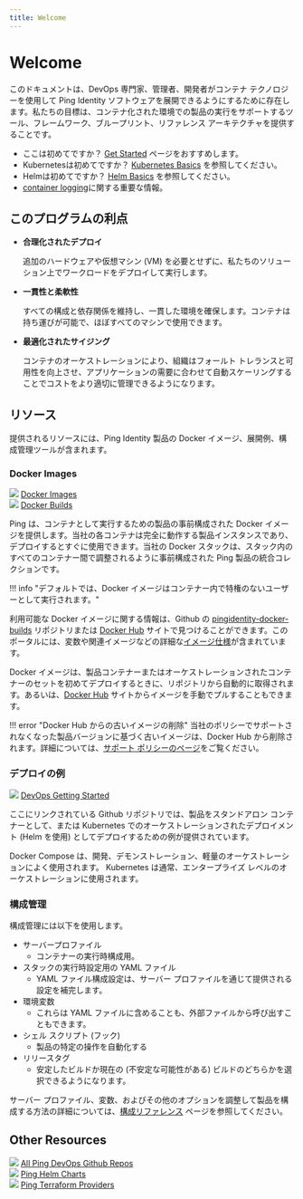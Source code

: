 ```yaml
---
title: Welcome
---
```

# Welcome

<!-- This documentation exists to enable DevOps professionals, administrators, and developers to deploy Ping Identity software using container technologies. Our goal is to provide tools, frameworks, blueprints, and reference architectures in support of running our products in containerized environments. -->

このドキュメントは、DevOps 専門家、管理者、開発者がコンテナ テクノロジーを使用して Ping Identity ソフトウェアを展開できるようにするために存在します。私たちの目標は、コンテナ化された環境での製品の実行をサポートするツール、フレームワーク、ブループリント、リファレンス アーキテクチャを提供することです。

<!-- >
* First time here?  We recommend the [Get Started](./get-started/introduction.md) page.

* Kubernetes? See [Kubernetes Basics](./reference/k8sBasics.md)

* New to Helm?  See [Helm Basics](./reference/HelmBasics.md)

* Important information about [container logging](./reference/containerLogging.md)
-->

* ここは初めてですか？ [Get Started](./get-started/introduction.md) ページをおすすめします。 
* Kubernetesは初めてですか？ [Kubernetes Basics](./reference/k8sBasics.md) を参照してください。
* Helmは初めてですか？  [Helm Basics](./reference/HelmBasics.md) を参照してください。
* [container logging](./reference/containerLogging.md)に関する重要な情報。

<!--
## Benefits from this program

* **Streamlined Deployments**

    Deploy and run workloads on our solutions without the need for additional hardware or virtual machines (VMs).

* **Consistent and Flexible**

    Maintain all configurations and dependencies, ensuring consistent environments. Containers are portable and can be used on nearly any machine.

* **Optimized Sizing**

    Orchestration of containers allows organizations to increase fault tolerance and availability and to better manage costs by auto-scaling to application demand.
-->

## このプログラムの利点

* **合理化されたデプロイ**

   追加のハードウェアや仮想マシン (VM) を必要とせずに、私たちのソリューション上でワークロードをデプロイして実行します。 

* **一貫性と柔軟性**

    すべての構成と依存関係を維持し、一貫した環境を確保します。コンテナは持ち運びが可能で、ほぼすべてのマシンで使用できます。

* **最適化されたサイジング**

    コンテナのオーケストレーションにより、組織はフォールト トレランスと可用性を向上させ、アプリケーションの需要に合わせて自動スケーリングすることでコストをより適切に管理できるようになります。


<!--
## Resources

Resources provided include Docker images of Ping Identity products, deployment examples, and configuration management tools.
-->

## リソース

提供されるリソースには、Ping Identity 製品の Docker イメージ、展開例、構成管理ツールが含まれます。

###  Docker Images

<div class="iconbox" onclick="window.open('https://hub.docker.com/u/pingidentity','');">
    <img class="assets" src="./images/logos/docker.png" />
    <span class="caption">
        <a class="assetlinks" href="https://hub.docker.com/u/pingidentity" target=”_blank”>Docker Images</a>
    </span>
</div>
<div class="iconbox" onclick="window.open('https://github.com/pingidentity/pingidentity-docker-builds','');">
    <img class="assets" src="./images/logos/github.png"/>
    <span class="caption">
        <a class="assetlinks" href="https://github.com/pingidentity/pingidentity-docker-builds" target=”_blank”>Docker Builds</a>
    </span>
</div>

<!--
Ping provides preconfigured Docker images of our products for running as containers. Each of our containers is a complete working product instance that is immediately usable when deployed. Our Docker stacks are integrated collections of Ping products preconfigured to coordinate across all containers in the stack.

!!! info "By default, our Docker images run as an unprivileged user in the container."


You can find information about our available Docker images in the [pingidentity-docker-builds](https://github.com/pingidentity/pingidentity-docker-builds) repository on Github or on the [Docker Hub](https://hub.docker.com/u/pingidentity/) site.  Included in this portal are detailed [image specifications](./docker-images/dockerImagesRef.md) on variables, related images and so on.

The Docker images are automatically pulled from our repository the first time you deploy a product container or orchestrated set of containers. Alternatively, you can pull the images manually from our [Docker Hub](https://hub.docker.com/u/pingidentity/) site.

!!! error "Removal of older images from Docker Hub"
    Older images based on product versions that are no longer supported under our policy are removed from Docker Hub.  See the [support policy page](./docker-images/imageSupport.md) for details.
-->

Ping は、コンテナとして実行するための製品の事前構成された Docker イメージを提供します。当社の各コンテナは完全に動作する製品インスタンスであり、デプロイするとすぐに使用できます。当社の Docker スタックは、スタック内のすべてのコンテナー間で調整されるように事前構成された Ping 製品の統合コレクションです。

!!! info "デフォルトでは、Docker イメージはコンテナー内で特権のないユーザーとして実行されます。"

利用可能な Docker イメージに関する情報は、Github の [pingidentity-docker-builds](https://github.com/pingidentity/pingidentity-docker-builds) リポジトリまたは [Docker Hub](https://hub.docker.com/u/pingidentity/) サイトで見つけることができます。このポータルには、変数や関連イメージなどの詳細な[イメージ仕様](./docker-images/dockerImagesRef.md)が含まれています。

Docker イメージは、製品コンテナーまたはオーケストレーションされたコンテナーのセットを初めてデプロイするときに、リポジトリから自動的に取得されます。あるいは、[Docker Hub](https://hub.docker.com/u/pingidentity/) サイトからイメージを手動でプルすることもできます。

!!! error "Docker Hub からの古いイメージの削除"
    当社のポリシーでサポートされなくなった製品バージョンに基づく古いイメージは、Docker Hub から削除されます。詳細については、[サポート ポリシーのページ](./docker-images/imageSupport.md)をご覧ください。

<!--
### Deployment Examples

<div class="iconbox" onclick="window.open('https://github.com/pingidentity/pingidentity-devops-getting-started','');">
    <img class="assets" src="./images/logos/github.png"/>
    <span class="caption">
        <a class="assetlinks" href="https://github.com/pingidentity/pingidentity-devops-getting-started" target=”_blank”>DevOps Getting Started</a>
    </span>
</div>

The Github repository linked here provides examples for deploying our products as standalone containers or as an orchestrated deployment in Kubernetes (using Helm).

Docker Compose is often used for development, demonstrations, and lightweight orchestration. Kubernetes is typically used for enterprise-level orchestration.
-->

### デプロイの例

<div class="iconbox" onclick="window.open('https://github.com/pingidentity/pingidentity-devops-getting-started','');">
    <img class="assets" src="./images/logos/github.png"/>
    <span class="caption">
        <a class="assetlinks" href="https://github.com/pingidentity/pingidentity-devops-getting-started" target=”_blank”>DevOps Getting Started</a>
    </span>
</div>

ここにリンクされている Github リポジトリでは、製品をスタンドアロン コンテナーとして、または Kubernetes でのオーケストレーションされたデプロイメント (Helm を使用) としてデプロイするための例が提供されています。

Docker Compose は、開発、デモンストレーション、軽量のオーケストレーションによく使用されます。 Kubernetes は通常、エンタープライズ レベルのオーケストレーションに使用されます。

<!--
### Configuration Management

For configuration management, we use:

- Server profiles, providing initial runtime configuration when containers are started. Server profile configuration is pulled from a provided Git repository and applied to the server during container start up.
- Terraform, to manage runtime server configuration after containers have successfully started and server profiles have been successfully applied. Terraform can manage the ongoing state of configuration in a running service without the need for rolling restart.
- YAML files for runtime configuration of stacks. YAML file configuration settings complement those provided through server profiles.
- Environment variables. These can be included in YAML files or called from external files.
- Shell scripts (hooks) to automate certain operations for a product.
- Release tags to give you a choice between stable builds or the current (potentially unstable) builds.

More information about how server profiles, variables and these other options coordinate to configure the products can be found on the [Configuration Reference](./reference/config.md) page.
-->

### 構成管理

構成管理には以下を使用します。

- サーバープロファイル
    - コンテナーの実行時構成用。
- スタックの実行時設定用の YAML ファイル
    -  YAML ファイル構成設定は、サーバー プロファイルを通じて提供される設定を補完します。
- 環境変数
    - これらは YAML ファイルに含めることも、外部ファイルから呼び出すこともできます。
- シェル スクリプト (フック)
    - 製品の特定の操作を自動化する
- リリースタグ
    - 安定したビルドか現在の (不安定な可能性がある) ビルドのどちらかを選択できるようになります。

サーバー プロファイル、変数、およびその他のオプションを調整して製品を構成する方法の詳細については、[構成リファレンス](./reference/config.md) ページを参照してください。

## Other Resources

<div class="banner" onclick="window.open('https://github.com/topics/ping-devops','');">
    <img class="assets" src="./images/logos/github.png"/>
    <span class="caption">
        <a class="assetlinks" href="https://github.com/topics/ping-devops" target=”_blank”>All Ping DevOps Github Repos</a>
    </span>
</div>
<div class="banner" onclick="window.open('https://helm.pingidentity.com','');">
    <img class="assets" src="./images/logos/helm.png"/>
    <span class="caption">
        <a class="assetlinks" href="https://helm.pingidentity.com" target=”_blank”>Ping Helm Charts</a>
    </span>
</div>
<div class="banner" onclick="window.open('https://terraform.pingidentity.com','');">
    <img class="assets" src="./images/logos/tf-logo.svg"/>
    <span class="caption">
        <a class="assetlinks" href="https://terraform.pingidentity.com" target=”_blank”>Ping Terraform Providers</a>
    </span>
</div>
